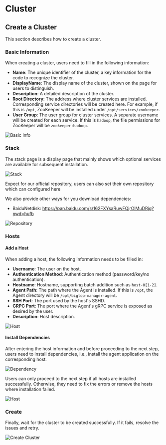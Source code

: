 
# Cluster

## Create a Cluster
This section describes how to create a cluster.

### Basic Information
When creating a cluster, users need to fill in the following information:
- **Name**: The unique identifier of the cluster, a key information for the code to recognize the cluster.
- **DisplayName**: The display name of the cluster, shown on the page for users to distinguish.
- **Description**: A detailed description of the cluster.
- **Root Directory**: The address where cluster services are installed. Corresponding service directories will be created here. For example, if this is `/opt`, ZooKeeper will be installed under `/opt/services/zookeeper`.
- **User Group**: The user group for cluster services. A separate username will be created for each service. If this is `hadoop`, the file permissions for ZooKeeper will be `zookeeper:hadoop`.

![Basic Info](https://github.com/user-attachments/assets/4fb8ccad-0694-4b9a-a0ac-33c736575391)

### Stack
The stack page is a display page that mainly shows which optional services are available for subsequent installation.

![Stack](https://github.com/user-attachments/assets/faf1112c-f0a6-4353-ba63-83abbb819c29)

Expect for our official repository, users can also set their own repository which can configured here

We also provide other ways for you download dependencies:
* BaiduNetdisk: https://pan.baidu.com/s/162FXYsaRuwFQjrOlMuDRjg?pwd=hufb

![Repository](https://github.com/user-attachments/assets/6b235122-ffdf-4d16-a4b4-994525f12d51)

### Hosts
#### Add a Host
When adding a host, the following information needs to be filled in:
- **Username**: The user on the host.
- **Authentication Method**: Authentication method (password/key/no authentication).
- **Hostname**: Hostname, supporting batch addition such as `host-0[1-2]`.
- **Agent Path**: The path where the Agent is installed. If this is `/opt`, the Agent directory will be `/opt/bigtop-manager-agent`.
- **SSH Port**: The port used by the host's SSHD.
- **GRPC Port**: The port where the Agent's gRPC service is exposed as desired by the user.
- **Description**: Host description.

![Host](https://github.com/user-attachments/assets/761b9931-54f3-4309-adc0-87b611b68e7f)

#### Install Dependencies
After entering the host information and before proceeding to the next step, users need to install dependencies, i.e., install the agent application on the corresponding host.

![Dependency](https://github.com/user-attachments/assets/0dedfbb3-dfbb-4d06-8a9c-d0e0366a1f50)

Users can only proceed to the next step if all hosts are installed successfully. Otherwise, they need to fix the errors or remove the hosts where installation failed.

![Host](https://github.com/user-attachments/assets/c836e570-fa6a-411f-b3b4-0efb4b55d6ef)

### Create
Finally, wait for the cluster to be created successfully. If it fails, resolve the issues and retry.

![Create Cluster](https://github.com/user-attachments/assets/339a289e-c718-4953-bdb2-15232978fd49)